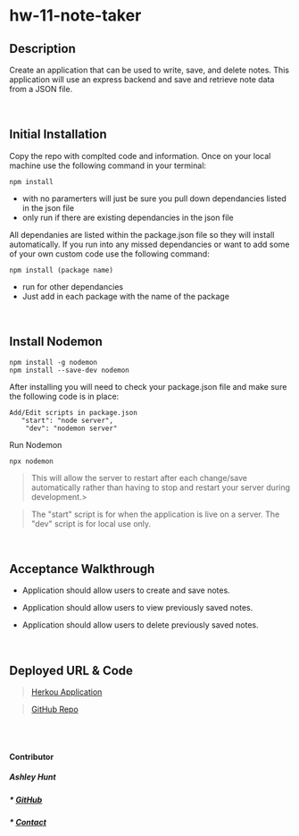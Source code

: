 # hw-11-note-taker

## Description

Create an application that can be used to write, save, and delete notes. This application will use an express backend and save and retrieve note data from a JSON file.


<br>

## Initial Installation
Copy the repo with complted code and information. Once on your local machine use the following command in your terminal:

```
npm install 
```
- with no paramerters will just be sure you pull down dependancies listed in the json file
- only run if there are existing dependancies in the json file

All dependanies are listed within the package.json file so they will install automatically. If you run into any missed dependancies or want to add some of your own custom code use the following command: 
```
npm install (package name)
```
- run for other dependancies
- Just add in each package with the name of the package


<br>

## Install Nodemon
```
npm install -g nodemon
npm install --save-dev nodemon
```
After installing you will need to check your package.json file and make sure the following code is in place: 
```
Add/Edit scripts in package.json
   "start": "node server",
    "dev": "nodemon server"
```
Run Nodemon
```
npx nodemon
```

>This will allow the server to restart after each change/save automatically rather than having to stop and restart your server during development.> 

>The "start" script is for when the application is live on a server. 
>The "dev" script is for local use only. 
 


<br>

## Acceptance Walkthrough

- Application should allow users to create and save notes.

- Application should allow users to view previously saved notes.

- Application should allow users to delete previously saved notes.

<br>


## Deployed URL & Code


>[Herkou Application](https://dashboard.heroku.com/apps/guarded-harbor-89636)

>[GitHub Repo](https://github.com/ashhunt07/hw-11-note-taker)


<br><br>


#### Contributor
##### Ashley Hunt
##### * [GitHub](https://github.com/ashhunt07)
##### * [Contact](https://ashhunt07.github.io/portfolio/contact.html)